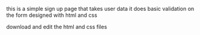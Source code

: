 this is a simple sign up page that takes user data
it does basic validation on the form
designed with html and css

download and edit the html and css files
